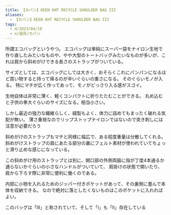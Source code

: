 ```yaml
---
title: 【カバン】KEEN KHT RECYCLE SHOULDER BAG III
aliases:
  - 【カバン】KEEN KHT RECYCLE SHOULDER BAG III
tags:
  - d/2023/04/10
  - n/道具/カバン
---
```


所謂エコバッグというやつ。
エコバッグは単純にスーパー袋をナイロン生地で作り直したみたいなものや、やや大型のトートバッグみたいなものが多いが、これは肩から斜めがけできる長さのストラップがついている。

サイズとしては、エコバッグにしては大きく、おそらくこれにパンパンになるほど買い物すると持って帰るのが辛いぐらいの重さになる。
そのぐらいモノが入る。
特にマチが広く作ってあって、モノがどっさり入る感がスゴイ。

生地自体は非常に薄く、軽くコンパクトに折りたたむことができる。
丸め込むと子供の拳大ぐらいのサイズになる。相当小さい。

しかし最近の強力な繊維らしく、縫製もよく、体力に詰めてもまったく破れる気配が無い。
薄さ重視なのでリップストップナイロンではないので突き刺しには注意が必要だろう

斜めがけのストラップもマチと同様に幅広で、ある程度重量は分散してくれる。
斜めがけストラップの肩にあたる部分の裏にフェルト素材が使われていてちょっと滑り止めな感じになっている。

この斜めがけ用のストラップとは別に、開口部の外側両脇に指が丁度4本通るか通らないかぐらいの小さなハンドルがついていて、
肩掛けの状態で開いたり、肩から下ろす際に非常に便利に働くのである。

内部に小物を入れるためのジッパー付きポケットがあって、その裏側に畳んで本体を収納できる。
なので絶対に落としたくないものはこのポケットに入れればよい。

このバッグは「III」と称されていて、そして「I」も「II」存在している





